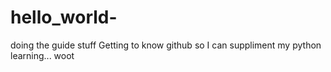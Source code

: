 # hello_world-
doing the guide stuff
Getting to know github so I can suppliment my python learning... woot
